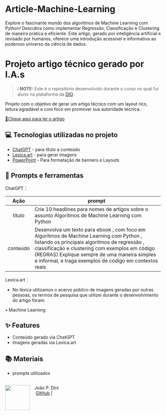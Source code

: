 # Article-Machine-Learning
Explore o fascinante mundo dos algoritmos de Machine Learning com Python! Descubra como implementar Regressão, Classificação e Clustering de maneira prática e eficiente. Este artigo, gerado por inteligência artificial e revisado por humanos, oferece uma introdução acessível e informativa ao poderoso universo da ciência de dados. 
# Projeto artigo técnico gerado por I.A.s


 > ℹ️ **NOTE:** Este é o repositório desenvolvido durante o curso no qual fui aluno na plataforma da [DIO](https://dio.me).



Projeto com o objetivo de gerar um artigo técnico com um layout rico, leitura agradável e com foco em promover sua autoridade técnica.

<a href="https://www.dio.me/articles/implementando-algoritmos-de-machine-learning-com-python" title="View PDF now"> 📕Clique aqui para ler o artigo</a>

## 💻 Tecnologias utilizadas no projeto

- [ChatGPT](https://chat.openai.com/) - para título e conteúdo
- [Lexica.art](https://lexica.art/) - para gerar imagens
- [PowerPoint](https://www.microsoft.com/en/microsoft-365/powerpoint) - Para formatação de banners e Layouts

## 📄 Prompts e ferramentas


ChatGPT：

|   Ação   | prompt                                                                                                                                                                                                                                                                         |
| :------: | ------------------------------------------------------------------------------------------------------------------------------------------------------------------------------------------------------------------------------------------------------------------------------ |
|  título  | Crie 10 headlines para nomes de artigos sobre o assunto Algoritmos de Machine Learning com Python                                                                                                                                                                               |
| conteúdo | Desenvolva um texto para ebook , com foco em Algoritmos de Machine Learning com Python , listando os principais algoritmos de regressão , classificação e clustering com exemplos em código {REGRAS} Explique sempre de uma maneira simples e informal, e traga exemplos de código em contextos reais |


Lexica.art：

- No léxica utilizamos o acervo público de imagens geradas por outras pessoas, os termos de pesquisa que utilizei durante o desenvolvimento do artigo foram:

• Machine Learning



## ✨ Features

- Conteúdo gerado via ChatGPT
- Imagens geradas via Lexica.art

## 📚 Materiais

- prompts utilizados


## 

<p>
    <img 
      align=left 
      margin=10 
      width=80 
      src="https://avatars.githubusercontent.com/u/106921339?s=400&u=6bba0197bf7de0bcd95bb5b0de1a51d0a3e2abaa&v=4"
    />
    <p>&nbsp&nbsp&nbspJoão P. Dini<br>
    &nbsp&nbsp&nbsp
    <a href="https://github.com/jpdini">
    GitHub</a>&nbsp;|&nbsp;
  
</p>
<br/><br/>
<p>


